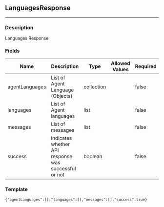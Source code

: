 ## LanguagesResponse
---
### Description
Languages Response
### Fields
| Name | Description | Type | Allowed Values | Required |
| ---- | ----------- | ---- | -------------- | -------- |
| agentLanguages | List of Agent Language (Objects) | collection |  | false |
| languages | List of Agent languages | list |  | false |
| messages | List of messages | list |  | false |
| success | Indicates whether API response was successful or not | boolean |  | false |
### Template
```
{"agentLanguages":[],"languages":[],"messages":[],"success":true}
```
